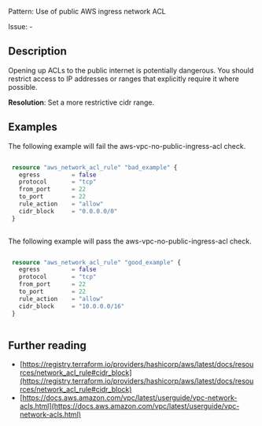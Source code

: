 Pattern: Use of public AWS ingress network ACL

Issue: -

## Description

Opening up ACLs to the public internet is potentially dangerous. You should restrict access to IP addresses or ranges that explicitly require it where possible.

**Resolution**: Set a more restrictive cidr range.

## Examples

The following example will fail the aws-vpc-no-public-ingress-acl check.
```terraform

 resource "aws_network_acl_rule" "bad_example" {
   egress         = false
   protocol       = "tcp"
   from_port      = 22
   to_port        = 22
   rule_action    = "allow"
   cidr_block     = "0.0.0.0/0"
 }
 
```

The following example will pass the aws-vpc-no-public-ingress-acl check.
```terraform

 resource "aws_network_acl_rule" "good_example" {
   egress         = false
   protocol       = "tcp"
   from_port      = 22
   to_port        = 22
   rule_action    = "allow"
   cidr_block     = "10.0.0.0/16"
 }
 
```

## Further reading

- [https://registry.terraform.io/providers/hashicorp/aws/latest/docs/resources/network_acl_rule#cidr_block](https://registry.terraform.io/providers/hashicorp/aws/latest/docs/resources/network_acl_rule#cidr_block)
- [https://docs.aws.amazon.com/vpc/latest/userguide/vpc-network-acls.html](https://docs.aws.amazon.com/vpc/latest/userguide/vpc-network-acls.html)
